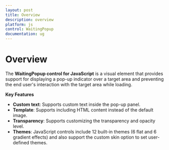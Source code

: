 ```yaml
---
layout: post
title: Overview
description: overview
platform: js
control: WaitingPopup
documentation: ug
---
```


# Overview

The **WaitingPopup control for JavaScript** is a visual element that provides support for displaying a pop-up indicator over a target area and preventing the end user's interaction with the target area while loading. 

**Key Features**

* **Custom text**: Supports custom text inside the pop-up panel.
* **Template**: Supports including HTML content instead of the default image.
* **Transparency**: Supports customizing the transparency and opacity level.
* **Themes**: JavaScript controls include 12 built-in themes (6 flat and 6 gradient effects) and also support the custom skin option to set user-defined themes.



